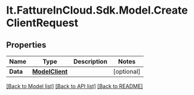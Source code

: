 # It.FattureInCloud.Sdk.Model.CreateClientRequest

## Properties

Name | Type | Description | Notes
------------ | ------------- | ------------- | -------------
**Data** | [**ModelClient**](ModelClient.md) |  | [optional] 

[[Back to Model list]](../../README.md#documentation-for-models) [[Back to API list]](../../README.md#documentation-for-api-endpoints) [[Back to README]](../../README.md)

